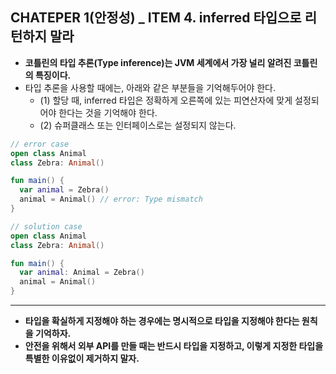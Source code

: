 ## CHATEPER 1(안정성) _ ITEM 4. inferred 타입으로 리턴하지 말라

- **코틀린의 타입 추론(Type inference)는 JVM 세계에서 가장 널리 알려진 코틀린의 특징이다.** 
- 타입 추론을 사용할 때에는, 아래와 같은 부분들을 기억해두어야 한다.
  - (1) 할당 때, inferred 타입은 정확하게 오른쪽에 있는 피연산자에 맞게 설정되어야 한다는 것을 기억해야 한다.
  - (2) 슈퍼클래스 또는 인터페이스로는 설정되지 않는다.
```kotlin
// error case
open class Animal
class Zebra: Animal()

fun main() {
  var animal = Zebra()
  animal = Animal() // error: Type mismatch
}

// solution case
open class Animal
class Zebra: Animal()

fun main() {
  var animal: Animal = Zebra()
  animal = Animal()
}
```
--------------------------------------------

- **타입을 확실하게 지정해야 하는 경우에는 명시적으로 타입을 지정해야 한다는 원칙을 기억하자.**
- **안전을 위해서 외부 API를 만들 때는 반드시 타입을 지정하고, 이렇게 지정한 타입을 특별한 이유없이 제거하지 말자.**
